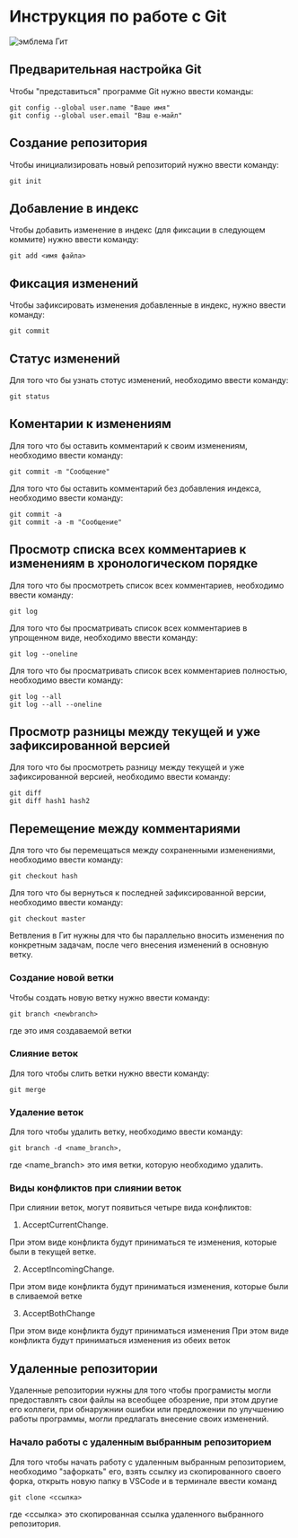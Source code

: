 # **Инструкция по работе с Git**

![эмблема Гит](Cat.jpg)

## Предварительная настройка Git

Чтобы "представиться" программе Git нужно ввести команды:

    git config --global user.name "Ваше имя"
    git config --global user.email "Ваш е-майл"

## Создание репозитория

Чтобы инициализировать новый репозиторий нужно ввести команду:

    git init

## Добавление в индекс

Чтобы добавить изменение в индекс (для фиксации в следующем коммите) нужно ввести команду:

    git add <имя файла>

## Фикcация изменений

Чтобы зафиксировать изменения добавленные в индекс, нужно ввести команду:

    git commit

## Статус изменений

Для того что бы узнать стотус изменений, необходимо ввести команду:

    git status

## Коментарии к изменениям

Для того что бы оставить комментарий к своим изменениям, необходимо ввести команду:

    git commit -m "Сообщение"

Для того что бы оставить комментарий без добавления индекса, необходимо ввести команду:

    git commit -a
    git commit -a -m "Сообщение"

## Просмотр списка всех комментариев к изменениям в хронологическом порядке

Для того что бы просмотреть список всех комментариев, необходимо ввести команду:

    git log

Для того что бы просматривать список всех комментариев в упрощенном виде, необходимо ввести команду:

    git log --oneline

Для того что бы просматривать список всех комментариев полностью, необходимо ввести команду:

    git log --all
    git log --all --oneline

## Просмотр разницы между текущей и уже зафиксированной версией

Для того что бы просмотреть разницу между текущей и уже зафиксированной версией, необходимо ввести команду:

    git diff
    git diff hash1 hash2

## Перемещение между комментариями

Для того что бы перемещаться между сохраненными изменениями, необходимо ввести команду:

    git checkout hash

Для того что бы вернуться к последней зафиксированной версии, необходимо ввести команду:

    git checkout master

Ветвления в Гит нужны для что бы параллельно вносить изменения по конкретным задачам, после чего внесения изменений в основную ветку.

### Создание новой ветки

Чтобы создать новую ветку нужно ввести команду:

    git branch <newbranch>

где <newbranch> это имя создаваемой ветки

### Слияние веток

Для того чтобы слить ветки нужно ввести команду:

    git merge

### Удаление веток

Для того чтобы удалить ветку, необходимо ввести команду:

    git branch -d <name_branch>,

где <name_branch> это имя ветки, которую необходимо удалить.

### Виды конфликтов при слиянии веток

При слиянии веток, могут появиться четыре вида конфликтов:

1. AcceptCurrentChange.

При этом виде конфликта будут приниматься те изменения, которые были в текущей ветке.

2. AcceptIncomingChange.

При этом виде конфликта будут приниматься изменения, которые были в сливаемой ветке

3. AcceptBothChange

При этом виде конфликта будут приниматься изменения
При этом виде конфликта будут приниматься изменения из обеих веток

## Удаленные репозитории

Удаленные репозитории нужны для того чтобы програмисты могли предоставлять свои файлы на всеобщее обозрение, при этом другие его коллеги, при обнаружнии ошибки или предложении по улучшению работы программы, могли предлагать внесение своих изменений.

### Начало работы с удаленным выбранным репозиторием

Для того чтобы начать работу с удаленным выбранным репозиторием, необходимо "зафоркать" его, взять ссылку из скопированного своего форка, открыть новую папку в VSCode и в терминале ввести команд

    git clone <ссылка>

где <ссылка> это скопированная ссылка удаленного выбранного репозитория.